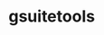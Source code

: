 # gsuitetools
<script type="text/javascript"> if (window.location.href=="https://mon-arts-ed-des.github.io/gsuitetools/"){ window.location.href="https://mon-arts-ed-des.github.io/gsuitetools/index.html"; } </script>
